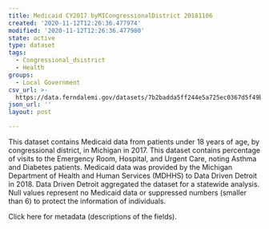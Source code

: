 ```yaml
---
title: Medicaid CY2017 byMICongressionalDistrict 20181106
created: '2020-11-12T12:26:36.477974'
modified: '2020-11-12T12:26:36.477980'
state: active
type: dataset
tags:
  - Congressional_dsistrict
  - Health
groups:
  - Local Government
csv_url: >-
  https://data.ferndalemi.gov/datasets/7b2badda5ff244e5a725ec0367d5f49b_0.csv?outSR=%7B%22latestWkid%22%3A2898%2C%22wkid%22%3A2898%7D
json_url: ''
layout: post

---
```

This dataset contains Medicaid data from patients under 18 years of age, by congressional district, in Michigan in 2017. This dataset contains percentage of visits to the Emergency Room, Hospital, and Urgent Care, noting Asthma and Diabetes patients. Medicaid data was provided by the Michigan Department of Health and Human Services (MDHHS) to Data Driven Detroit in 2018. Data Driven Detroit aggregated the dataset for a statewide analysis. Null values represent no Medicaid data or suppressed numbers (smaller than 6) to protect the information of individuals.

Click here for metadata (descriptions of the fields).

